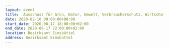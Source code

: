 ```yaml
---
layout: event
title:  Ausschuss für Grün, Natur, Umwelt, Verbraucherschutz, Wirtschaft, Digitalisierung
date: 2020-02-10 09:09:00+00:00
start_date: 2020-06-17 18:00:00+02:00
end_date: 2020-06-17 22:00:00+02:00
location: Bezirksamt Eimsbüttel
address: Bezirksamt Eimsbüttel
---
```

